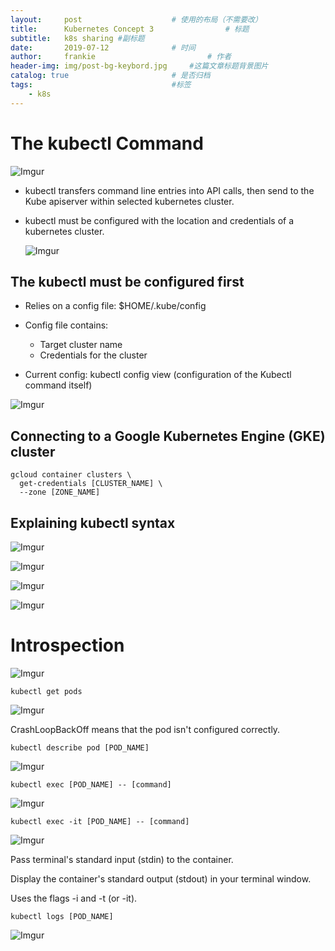 ```yaml
---
layout:     post   				    # 使用的布局（不需要改）
title:      Kubernetes Concept 3				# 标题
subtitle:   k8s sharing #副标题
date:       2019-07-12				# 时间
author:     frankie 						# 作者
header-img: img/post-bg-keybord.jpg 	#这篇文章标题背景图片
catalog: true 						# 是否归档
tags:								#标签
    - k8s
---
```


# The kubectl Command

  ![Imgur](https://i.imgur.com/I5Eh4HK.png)

* kubectl transfers command line entries into API calls, then send to the Kube apiserver within selected kubernetes cluster.

* kubectl must be configured with the location and credentials of a kubernetes cluster.

  ![Imgur](https://i.imgur.com/65zzLjn.png)

## The kubectl must be configured first

* Relies on a config file: $HOME/.kube/config

* Config file contains:
  * Target cluster name
  * Credentials for the cluster


* Current config: kubectl config view
 (configuration of the Kubectl command itself)

 ![Imgur](https://i.imgur.com/uc5SFO5.png)

## Connecting to a Google Kubernetes Engine (GKE) cluster

```
gcloud container clusters \
  get-credentials [CLUSTER_NAME] \
  --zone [ZONE_NAME]
```

## Explaining kubectl syntax

  ![Imgur](https://i.imgur.com/qABiDQO.png)

  ![Imgur](https://i.imgur.com/HeSTsyk.png)

  ![Imgur](https://i.imgur.com/xIC0tvE.png)

  ![Imgur](https://i.imgur.com/4m0MgOc.png)


# Introspection

  ![Imgur](https://i.imgur.com/9k9qYGL.png)


  ```
  kubectl get pods
  ```

  ![Imgur](https://i.imgur.com/Og7TLjY.png)

  CrashLoopBackOff means that the pod isn't configured correctly.


  ```
  kubectl describe pod [POD_NAME]
  ```

  ![Imgur](https://i.imgur.com/KmTF7cR.png)

  ```
  kubectl exec [POD_NAME] -- [command]
  ```

  ![Imgur](https://i.imgur.com/C72Ypgy.png)

  ```
  kubectl exec -it [POD_NAME] -- [command]
  ```

  ![Imgur](https://i.imgur.com/geNEJBw.png)

  Pass terminal's standard input (stdin) to the container.

  Display the container's standard output (stdout) in your terminal window.

  Uses the flags -i and -t (or -it).


  ```
  kubectl logs [POD_NAME]
  ```

  ![Imgur](https://i.imgur.com/VYYIvqF.png)
